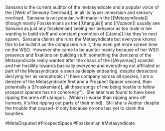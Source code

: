 
Sansana is the current auditor of the metasyndicate and a popular voice of the [[Web of Sensory Overload]], in all its hyper immersion and sensory overload.  Sansana is not popular, with many in the [[Metasyndicate]] (though mainly Fosskemians as the [[Utanguis]] and [[Vopson]] usually see Sansana as just any fosskemian) seeing her behavior as too male in her wanting to build stuff and constant promotion of [[Jama]] like they're nest spawn.  Sansana claims she runs the Metasyndicate but everyone knows this to be bullshit as the composers run it, they even get more screen time on the WSO.  However she came to be auditor mainly because of her WSO presence and fixations on building stuff, something the denizens of the Metasyndicate really wanted after the chaos of the [[Akyamas]] scandal and her hostility towards basically everyone and everything not affiliated or part of the Metasyndicate is seen as deeply endearing, despite detractors decrying her as xenophobic ("I have company across all species, I am a denizen of the Metasyndicate first and a Prospect Spacer second, than potentially a [[Fosskemian]], all these songs of me being hostile to fellow prospect spacers has no coherency").  She later was found to have been ripping the arms off utanguis.  (Which is worse than ripping arms off humans, it's like ripping out parts of their mind).  Still she is Auditor despite the trouble that caused- if only because no one has yet to claim the bounties.

#MetaDisputed 
#ProspectSpace 
#Fosskemian 
#Metasyndicate 
